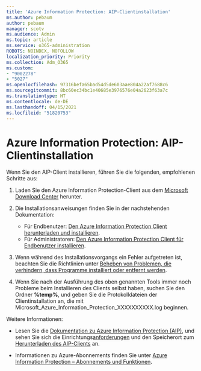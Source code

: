 ```yaml
---
title: 'Azure Information Protection: AIP-Clientinstallation'
ms.author: pebaum
author: pebaum
manager: scotv
ms.audience: Admin
ms.topic: article
ms.service: o365-administration
ROBOTS: NOINDEX, NOFOLLOW
localization_priority: Priority
ms.collection: Adm_O365
ms.custom:
- "9002278"
- "5027"
ms.openlocfilehash: 97316befa65bad54d5de603aae804a22af7688c6
ms.sourcegitcommit: 8bc60ec34bc1e40685e3976576e04a2623f63a7c
ms.translationtype: HT
ms.contentlocale: de-DE
ms.lasthandoff: 04/15/2021
ms.locfileid: "51820753"
---
```

# <a name="azure-information-protection-aip-client-installation"></a>Azure Information Protection: AIP-Clientinstallation

Wenn Sie den AIP-Client installieren, führen Sie die folgenden, empfohlenen Schritte aus:

1. Laden Sie den Azure Information Protection-Client aus dem [Microsoft Download Center](https://www.microsoft.com/download/details.aspx?id=53018) herunter.

2. Die Installationsanweisungen finden Sie in der nachstehenden Dokumentation:

    - Für Endbenutzer: [Den Azure Information Protection Client herunterladen und installieren](https://docs.microsoft.com/azure/information-protection/rms-client/install-client-app).
    - Für Administratoren: [Den Azure Information Protection Client für Endbenutzer installieren](https://docs.microsoft.com/azure/information-protection/rms-client/client-admin-guide-install).

3. Wenn während des Installationsvorgangs ein Fehler aufgetreten ist, beachten Sie die Richtlinien unter [Beheben von Problemen, die verhindern, dass Programme installiert oder entfernt werden](https://support.microsoft.com/help/17588/windows-fix-problems-that-block-programs-being-installed-or-removed).

4. Wenn Sie nach der Ausführung des oben genannten Tools immer noch Probleme beim Installieren des Clients selbst haben, suchen Sie den Ordner **%temp%**, und geben Sie die Protokolldateien der Clientinstallation an, die mit Microsoft_Azure_Information_Protection_XXXXXXXXXX.log beginnen.

Weitere Informationen:

- Lesen Sie die [Dokumentation zu Azure Information Protection (AIP)](https://docs.microsoft.com/azure/information-protection/what-is-information-protection), und sehen Sie sich die Einrichtungs[anforderungen](https://docs.microsoft.com/azure/information-protection/get-started/requirements) und den Speicherort zum [Herunterladen des AIP-Clients](https://www.microsoft.com/download/details.aspx?id=53018) an.

- Informationen zu Azure-Abonnements finden Sie unter [Azure Information Protection – Abonnements und Funktionen](https://azure.microsoft.com/pricing/details/information-protection).
